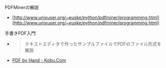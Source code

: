 
PDFMinerの解説
- [http://www.unixuser.org/~euske/python/pdfminer/programming.html](http://www.unixuser.org/~euske/python/pdfminer/programming.html)

手書きPDF入門
- > テキストエディタで作ったサンプルファイルでPDFのファイル形式を解説
- [PDF by Hand - Kobu.Com](http://www.kobu.com/docs/pdf/pdfxhand.htm)
